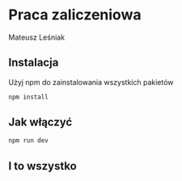 # Praca zaliczeniowa  

Mateusz Leśniak

## Instalacja

Użyj npm do zainstalowania wszystkich pakietów

```bash
npm install
```

## Jak włączyć

```bash
npm run dev
```

## I to wszystko